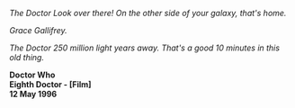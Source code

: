 _The Doctor_ _Look over there! On the other side of your galaxy, that's home._

_Grace_ _Gallifrey._

_The Doctor_ _250 million light years away. That's a good 10 minutes in this old thing._

**Doctor Who  
Eighth Doctor - [Film]  
12 May 1996**
